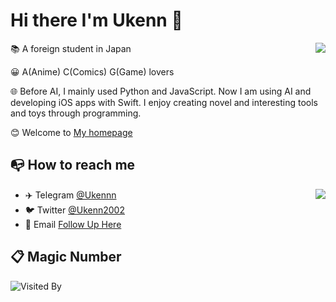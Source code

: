 # Hi there I'm Ukenn 👋
<a href="https://ukenn.top">
  <img align="right" src="https://github-readme-stats-mu-azure.vercel.app/api?username=Ukenn2112&show_icons=true&theme=default" />
</a>

📚 A foreign student in Japan

😀 A(Anime) C(Comics) G(Game) lovers

🌐 Before AI, I mainly used Python and JavaScript. Now I am using AI and developing iOS apps with Swift. I enjoy creating novel and interesting tools and toys through programming.

😊 Welcome to [My homepage](https://Ukenn.top)

## 📭 How to reach me
<img align="right" src="https://github-readme-stats-mu-azure.vercel.app/api/top-langs/?username=Ukenn2112&layout=compact" />

- ✈️ Telegram [@Ukennn](https://t.me/Ukennn)
- 🐦 Twitter [@Ukenn2002](https://twitter.com/Ukenn2002)
- 📧 Email [Follow Up Here](mailto:admin@ukenn.top)

## 📋 Magic Number

![Visited By](https://count.getloli.com/get/@Ukenn?theme=rule34)
